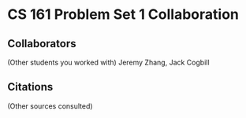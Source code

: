 CS 161 Problem Set 1 Collaboration
==================================

Collaborators
-------------
(Other students you worked with)
Jeremy Zhang, Jack Cogbill

Citations
---------
(Other sources consulted)
